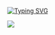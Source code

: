 [![Typing SVG](https://readme-typing-svg.herokuapp.com?color=%2336BCF7&lines=Hi+,+my+name+is+Max)](https://git.io/typing-svg)

![](https://github-profile-summary-cards.vercel.app/api/cards/repos-per-language?username=Ordinary76&theme=solarized)
